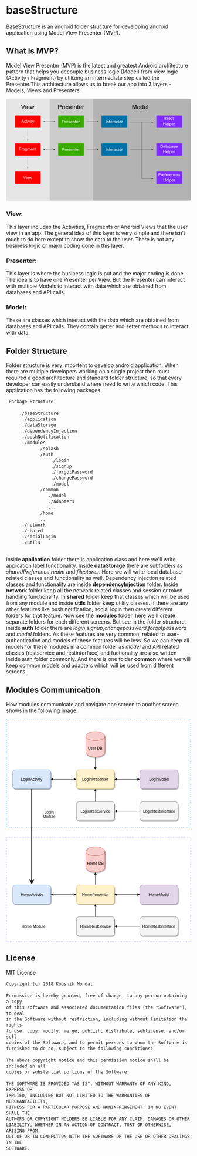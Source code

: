 # baseStructure
BaseStructure is an android folder structure for developing android application using Model View Presenter (MVP).

## What is MVP?  
Model View Presenter (MVP) is the latest and greatest Android architecture pattern that helps you decouple business logic (Model) from view logic (Activity / Fragment) by utilizing an intermediate step called the Presenter.This architecture allows us to break our app into 3 layers - Models, Views and Presenters.

![MVP Architechture Image](https://github.com/koushikcse/baseStructure/blob/master/data/img/MVP.png)

### View:
This layer includes the Activities, Fragments or Android Views that the user view in an app. The general idea of this layer is very simple and there isn’t much to do here except to show the data to the user. There is not any business logic or major coding done in this layer.
### Presenter:
This layer is where the business logic is put and the major coding is done. The idea is to have one Presenter per View. But the Presenter can interact with multiple Models to interact with data which are obtained from databases and API calls.
### Model:
These are classes which interact with the data which are obtained from databases and API calls. They contain getter and setter methods to interact with data.

## Folder Structure
Folder structure is very importent to develop android application. When there are multiple developers working on a single project then must required a good architecture and standard folder structure, so that every developer can easily understand where need to write which code. This application has the following packages.
```
 Package Structure
 
     ./baseStructure
      ./application
      ./dataStorage
      ./dependencyInjection
      ./pushNotification
      ./modules
            ./splash
            ./auth
                 ./login
                 ./signup
                 ./forgotPassword
                 ./changePassword
                 ./model
            ./common
                ./model
                ./adapters
                ...
            ./home
            ...
      ./network
      ./shared
      ./socialLogin
      ./utils
      
```
Inside **application** folder there is application class and here we'll write appication label functionality. Inside **dataStorage** there are subfolders as *sharedPreference*,*realm* and *filestores*. Here we will write local database related classes and functionality as well. Dependency Injection related classes and functionality are inside **dependencyInjection** folder. Inside **network** folder keep all the network related classes and session or token handling functionality. In **shared** folder keep that classes which will be used from any module and inside **utils** folder keep utility classes. If there are any other features like push notification, social login then create different folders for that feature. Now see the **modules** folder, here we'll create separate folders for each different screens. But see in the folder structure, inside **auth** folder there are *login*,*signup*,*changepassword*,*forgotpassword* and *model* folders. As these features are very common, related to user-authentication and models of these features will be less. So we can keep all models for these modules in a common folder as *model* and API related classes (restservice and restinterface) and fuctionality are also written inside auth folder commonly. And there is one folder **common** where we will keep common models and adapters which will be used from different screens.

## Modules Communication
How modules communicate and navigate one screen to another screen shows in the following image.

![Modules Communication Image](https://github.com/koushikcse/baseStructure/blob/master/data/img/modulesCommunication.png)



## License

MIT License
```
Copyright (c) 2018 Koushik Mondal

Permission is hereby granted, free of charge, to any person obtaining a copy
of this software and associated documentation files (the "Software"), to deal
in the Software without restriction, including without limitation the rights
to use, copy, modify, merge, publish, distribute, sublicense, and/or sell
copies of the Software, and to permit persons to whom the Software is
furnished to do so, subject to the following conditions:

The above copyright notice and this permission notice shall be included in all
copies or substantial portions of the Software.

THE SOFTWARE IS PROVIDED "AS IS", WITHOUT WARRANTY OF ANY KIND, EXPRESS OR
IMPLIED, INCLUDING BUT NOT LIMITED TO THE WARRANTIES OF MERCHANTABILITY,
FITNESS FOR A PARTICULAR PURPOSE AND NONINFRINGEMENT. IN NO EVENT SHALL THE
AUTHORS OR COPYRIGHT HOLDERS BE LIABLE FOR ANY CLAIM, DAMAGES OR OTHER
LIABILITY, WHETHER IN AN ACTION OF CONTRACT, TORT OR OTHERWISE, ARISING FROM,
OUT OF OR IN CONNECTION WITH THE SOFTWARE OR THE USE OR OTHER DEALINGS IN THE
SOFTWARE.
```
